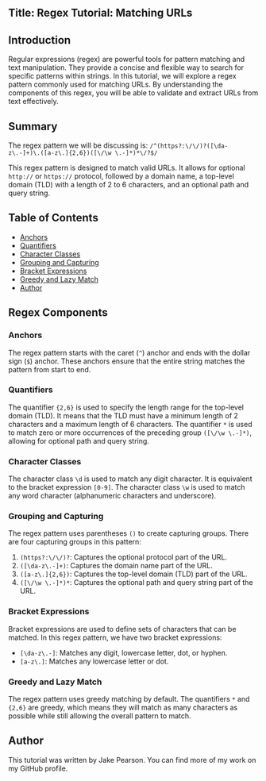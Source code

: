 <!-- @format -->

## Title: Regex Tutorial: Matching URLs

## Introduction

Regular expressions (regex) are powerful tools for pattern matching and text manipulation. They provide a concise and flexible way to search for specific patterns within strings. In this tutorial, we will explore a regex pattern commonly used for matching URLs. By understanding the components of this regex, you will be able to validate and extract URLs from text effectively.

## Summary

The regex pattern we will be discussing is: `/^(https?:\/\/)?([\da-z\.-]+)\.([a-z\.]{2,6})([\/\w \.-]*)*\/?$/`

This regex pattern is designed to match valid URLs. It allows for optional `http://` or `https://` protocol, followed by a domain name, a top-level domain (TLD) with a length of 2 to 6 characters, and an optional path and query string.

## Table of Contents

- [Anchors](#anchors)
- [Quantifiers](#quantifiers)
- [Character Classes](#character-classes)
- [Grouping and Capturing](#grouping-and-capturing)
- [Bracket Expressions](#bracket-expressions)
- [Greedy and Lazy Match](#greedy-and-lazy-match)
- [Author](#author)

## Regex Components

### Anchors

The regex pattern starts with the caret (`^`) anchor and ends with the dollar sign (`$`) anchor. These anchors ensure that the entire string matches the pattern from start to end.

### Quantifiers

The quantifier `{2,6}` is used to specify the length range for the top-level domain (TLD). It means that the TLD must have a minimum length of 2 characters and a maximum length of 6 characters. The quantifier `*` is used to match zero or more occurrences of the preceding group `([\/\w \.-]*)`, allowing for optional path and query string.

### Character Classes

The character class `\d` is used to match any digit character. It is equivalent to the bracket expression `[0-9]`. The character class `\w` is used to match any word character (alphanumeric characters and underscore).

### Grouping and Capturing

The regex pattern uses parentheses `()` to create capturing groups. There are four capturing groups in this pattern:

1. `(https?:\/\/)?`: Captures the optional protocol part of the URL.
2. `([\da-z\.-]+)`: Captures the domain name part of the URL.
3. `([a-z\.]{2,6})`: Captures the top-level domain (TLD) part of the URL.
4. `([\/\w \.-]*)*`: Captures the optional path and query string part of the URL.

### Bracket Expressions

Bracket expressions are used to define sets of characters that can be matched. In this regex pattern, we have two bracket expressions:

- `[\da-z\.-]`: Matches any digit, lowercase letter, dot, or hyphen.
- `[a-z\.]`: Matches any lowercase letter or dot.

### Greedy and Lazy Match

The regex pattern uses greedy matching by default. The quantifiers `*` and `{2,6}` are greedy, which means they will match as many characters as possible while still allowing the overall pattern to match.

## Author

This tutorial was written by Jake Pearson. You can find more of my work on my GitHub profile.
